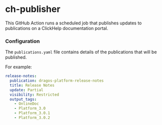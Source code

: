 # ch-publisher
This GitHub Action runs a scheduled job that publishes updates to publications on a ClickHelp documentation portal.

### Configuration
The `publications.yaml` file contains details of the publications that will be published.

For example:
```yaml
release-notes:
  publication: dragos-platform-release-notes
  title: Release Notes
  update: Partial
  visibility: Restricted
  output_tags:
    - OnlineDoc
    - Platform_3.0
    - Platform_3.0.1
    - Platform_3.0.2
```
